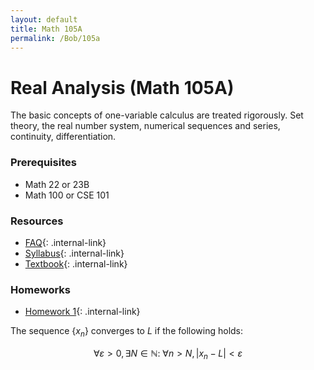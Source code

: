 ```yaml
---
layout: default
title: Math 105A
permalink: /Bob/105a
---
```


# Real Analysis (Math 105A)

The basic concepts of one-variable calculus are treated rigorously. Set theory, the real number system, numerical sequences and series, continuity, differentiation.

### Prerequisites
- Math 22 or 23B
- Math 100 or CSE 101

### Resources

- [FAQ](/Bob/105a/faq){: .internal-link}
- [Syllabus](/Bob/105a/syllabus.pdf){: .internal-link}
- [Textbook](/Bob/105a/lecture_notes_v2.pdf){: .internal-link}

### Homeworks

- [Homework 1](/Bob/105a/hw1){: .internal-link}

The sequence $\{x_n\}$ converges to $L$ if the following holds:

$$\forall \varepsilon > 0, \exists N \in \mathbb N:\ \forall n > N, |x_n - L| < \varepsilon$$

